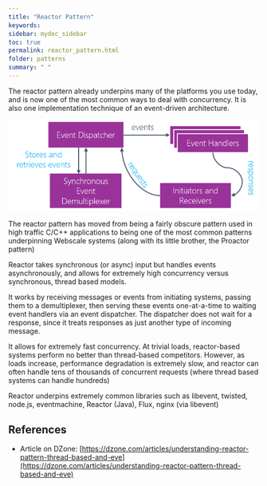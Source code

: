 ```yaml
---
title: "Reactor Pattern"
keywords: 
sidebar: mydoc_sidebar
toc: true
permalink: reactor_pattern.html
folder: patterns
summary: " "
---
```


The reactor pattern already underpins many of the platforms you use today, and is now one of the most common ways to deal with concurrency. It is also one implementation technique of an event-driven architecture.

![image001](media/reactor001.png)

The reactor pattern has moved from being a fairly obscure pattern used in high traffic C/C++ applications to being one of the most common patterns underpinning Webscale systems (along with its little brother, the Proactor pattern)

Reactor takes synchronous (or async) input but handles events asynchronously, and allows for extremely high concurrency versus synchronous, thread based models.

It works by receiving messages or events from initiating systems, passing them to a demultiplexer, then serving these events one-at-a-time to waiting event handlers via an event dispatcher. The dispatcher does not wait for a response, since it treats responses as just another type of incoming message.

It allows for extremely fast concurrency. At trivial loads, reactor-based systems perform no better than thread-based competitors. However, as loads increase, performance degradation is extremely slow, and reactor can often handle tens of thousands of concurrent requests (where thread based systems can handle hundreds)

Reactor underpins extremely common libraries such as libevent, twisted, node.js, eventmachine, Reactor (Java), Flux, nginx (via libevent)

## **References**

*   Article on DZone: [https://dzone.com/articles/understanding-reactor-pattern-thread-based-and-eve](https://dzone.com/articles/understanding-reactor-pattern-thread-based-and-eve)
